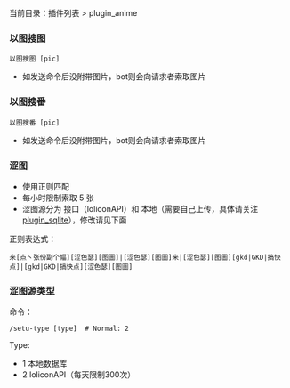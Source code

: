 当前目录：插件列表 > plugin_anime

### 以图搜图

```shell
以图搜图 [pic]
```

- 如发送命令后没附带图片，bot则会向请求者索取图片

### 以图搜番

```shell
以图搜番 [pic]
```

- 如发送命令后没附带图片，bot则会向请求者索取图片

### 涩图

- 使用正则匹配
- 每小时限制索取 5 张
- 涩图源分为 接口（loliconAPI）和 本地（需要自己上传，具体请关注 [plugin_sqlite](modules/plugin_sqlite.md)），修改请见下面

正则表达式：
```
来[点丶张份副个幅][涩色瑟][图圖]|[涩色瑟][图圖]来|[涩色瑟][图圖][gkd|GKD|搞快点]|[gkd|GKD|搞快点][涩色瑟][图圖]
```

### 涩图源类型

命令：
```shell
/setu-type [type]  # Normal: 2
```

Type:

- 1  本地数据库
- 2  loliconAPI（每天限制300次）
